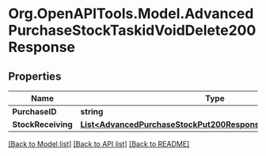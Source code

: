 # Org.OpenAPITools.Model.AdvancedPurchaseStockTaskidVoidDelete200Response

## Properties

Name | Type | Description | Notes
------------ | ------------- | ------------- | -------------
**PurchaseID** | **string** |  | [optional] 
**StockReceiving** | [**List&lt;AdvancedPurchaseStockPut200ResponseStockReceivingInner&gt;**](AdvancedPurchaseStockPut200ResponseStockReceivingInner.md) |  | [optional] 

[[Back to Model list]](../README.md#documentation-for-models) [[Back to API list]](../README.md#documentation-for-api-endpoints) [[Back to README]](../README.md)

